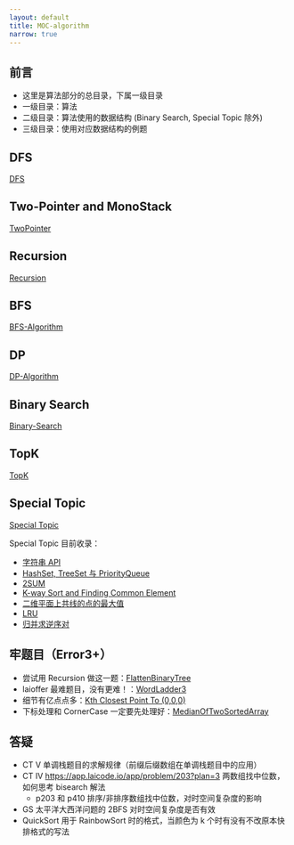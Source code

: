 ```yaml
---
layout: default
title: MOC-algorithm
narrow: true
---
```


## 前言

- 这里是算法部分的总目录，下属一级目录
- 一级目录：算法
- 二级目录：算法使用的数据结构 (Binary Search, Special Topic 除外)
- 三级目录：使用对应数据结构的例题

## DFS

[DFS](/algorithmn-notes/dfs.html)

## Two-Pointer and MonoStack

[TwoPointer](/algorithmn-notes/twopointer.html)

## Recursion

[Recursion](/algorithmn-notes/recursion.html)

## BFS

[BFS-Algorithm](/algorithmn-notes/bfs.html)

## DP

[DP-Algorithm](/algorithmn-notes/dp.html)

## Binary Search

[Binary-Search](/algorithmn-notes/binarysearch.html)

## TopK

[TopK](/algorithmn-notes/topk.html)

## Special Topic

[Special Topic](/algorithmn-notes/special-topic.html)

Special Topic 目前收录：

- [字符串 API](app://obsidian.md/index.html#%E5%AD%97%E7%AC%A6%E4%B8%B2API)
- [HashSet, TreeSet 与 PriorityQueue](app://obsidian.md/index.html#HashSet,%20TreeSet%20%E4%B8%8E%20PriorityQueue)
- [2SUM](app://obsidian.md/index.html#2SUM)
- [K-way Sort and Finding Common Element](app://obsidian.md/index.html#K-way%20Sort%20and%20Finding%20Common%20Element)
- [二维平面上共线的点的最大值](app://obsidian.md/index.html#%E4%BA%8C%E7%BB%B4%E5%B9%B3%E9%9D%A2%E4%B8%8A%E5%85%B1%E7%BA%BF%E7%9A%84%E7%82%B9%E7%9A%84%E6%9C%80%E5%A4%A7%E5%80%BC)
- [LRU](app://obsidian.md/index.html#LRU)
- [归并求逆序对](app://obsidian.md/index.html#%E5%BD%92%E5%B9%B6%E6%B1%82%E9%80%86%E5%BA%8F%E5%AF%B9)

## 牢题目（Error3+）

- 尝试用 Recursion 做这一题：[FlattenBinaryTree](/algorithmn-notes/flattenbinarytree.html)
- laioffer 最难题目，没有更难！：[WordLadder3](/algorithmn-notes/wordladder3.html)
- 细节有亿点点多：[Kth Closest Point To (0,0,0)](/algorithmn-notes/kth-closest-point-to-0-0-0.html)
- 下标处理和 CornerCase 一定要先处理好：[MedianOfTwoSortedArray](/algorithmn-notes/medianoftwosortedarray.html)

## 答疑

- CT V 单调栈题目的求解规律（前缀后缀数组在单调栈题目中的应用）
- CT IV https://app.laicode.io/app/problem/203?plan=3 两数组找中位数，如何思考 bisearch 解法
  - p203 和 p410 排序/非排序数组找中位数，对时空间复杂度的影响
- GS 太平洋大西洋问题的 2BFS 对时空间复杂度是否有效
- QuickSort 用于 RainbowSort 时的格式，当颜色为 k 个时有没有不改原本快排格式的写法
